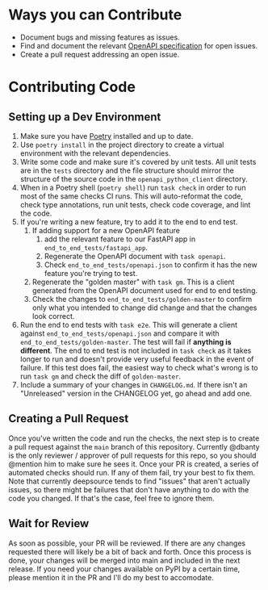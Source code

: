 # Ways you can Contribute
- Document bugs and missing features as issues.
- Find and document the relevant [OpenAPI specification](https://swagger.io/specification/) for open issues.
- Create a pull request addressing an open issue.

# Contributing Code
## Setting up a Dev Environment
1. Make sure you have [Poetry](https://python-poetry.org/) installed and up to date.
2. Use `poetry install` in the project directory to create a virtual environment with the relevant dependencies.
3. Write some code and make sure it's covered by unit tests. All unit tests are in the `tests` directory and the file structure should mirror the structure 
  of the source code in the `openapi_python_client` directory.
4. When in a Poetry shell (`poetry shell`) run `task check` in order to run most of the same checks CI runs. This will auto-reformat the code, check type 
  annotations, run unit tests, check code coverage, and lint the code.
5. If you're writing a new feature, try to add it to the end to end test.
    1. If adding support for a new OpenAPI feature
        1. add the relevant feature to our FastAPI app in `end_to_end_tests/fastapi_app`.
        2. Regenerate the OpenAPI document with `task openapi`. 
        3. Check `end_to_end_tests/openapi.json` to confirm it has the new feature you're trying to test.
    2. Regenerate the "golden master" with `task gm`. This is a client generated from the OpenAPI document used for end to end testing.
    3. Check the changes to `end_to_end_tests/golden-master` to confirm only what you intended to change did change and that the changes look correct.
6. Run the end to end tests with `task e2e`. This will generate a client against `end_to_end_tests/openapi.json` and compare it with `end_to_end_tests/golden-master`.
  The test will fail if **anything is different**. The end to end test is not included in `task check` as it takes longer to run and doesn't provide very useful 
  feedback in the event of failure. If this test does fail, the easiest way to check what's wrong is to run `task gm` and check the diff of `golden-master`.
7. Include a summary of your changes in `CHANGELOG.md`. If there isn't an "Unreleased" version in the CHANGELOG yet, go ahead and add one.

## Creating a Pull Request
Once you've written the code and run the checks, the next step is to create a pull request against the `main` branch of this repository. Currently @dbanty is the 
only reviewer / approver of pull requests for this repo, so you should @mention him to make sure he sees it. Once your PR is created, a series of automated checks 
should run. If any of them fail, try your best to fix them. Note that currently deepsource tends to find "issues" that aren't actually issues, so there might be 
failures that don't have anything to do with the code you changed. If that's the case, feel free to ignore them.

## Wait for Review
As soon as possible, your PR will be reviewed. If there are any changes requested there will likely be a bit of back and forth. Once this process is done,
your changes will be merged into main and included in the next release. If you need your changes available on PyPI by a certain time, please mention it in the 
PR and I'll do my best to accomodate.
